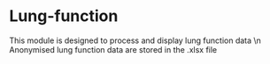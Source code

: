 # Lung-function
This module is designed to process and display lung function data \n
Anonymised lung function data are stored in the .xlsx file
